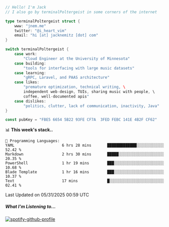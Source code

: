 ```go
// Hello! I'm Jack
// I also go by terminalPoltergeist in some corners of the internet

type terminalPoltergeist struct {
    www: "jnem.me"
    twitter: "@i_heart_vim"
    email: "hi [at] jacknemitz [dot] com"
}

switch terminalPoltergeist {
    case work:
        "Cloud Engineer at the University of Minnesota"
    case building:
        "tools for interfacing with large music datasets"
    case learning:
        "gRPC, Laravel, and PAAS architecture"
    case likes:
        "premature optimization, technical writing, \
        independent web-design, TUIs, sharing music with people, \
        coffee, well-documented apis"
    case dislikes:
        "politics, clutter, lack of communication, inactivity, Java"
}

const pubKey = "FBE5 6654 5B22 93FE CF7A  3FED FEBC 141E 4B2F CF62"
```

<!--START_SECTION:waka-->
📊 **This week's stack..** 

```text
💬 Programming Languages: 
YAML                     6 hrs 28 mins       █████████████░░░░░░░░░░░░   52.42 % 
Markdown                 2 hrs 30 mins       █████░░░░░░░░░░░░░░░░░░░░   20.35 % 
PowerShell               1 hr 19 mins        ███░░░░░░░░░░░░░░░░░░░░░░   10.68 % 
Blade Template           1 hr 16 mins        ███░░░░░░░░░░░░░░░░░░░░░░   10.37 % 
Text                     17 mins             █░░░░░░░░░░░░░░░░░░░░░░░░   02.41 % 
```


 Last Updated on 05/31/2025 00:59 UTC
<!--END_SECTION:waka-->

##### What I'm Listening to...

[![spotify-github-profile](https://jnem.me/listening-item?maxAge=2592000)](https://jnem.me/listening)
